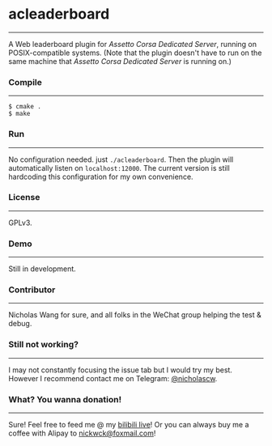 # acleaderboard
-----
A Web leaderboard plugin for *Assetto Corsa Dedicated Server*, running on POSIX-compatible systems. (Note that the plugin doesn't have to run on the same machine that *Assetto Corsa Dedicated Server* is running on.)

### Compile
---
```
$ cmake .
$ make
```
### Run
---
No configuration needed. just `./acleaderboard`. Then the plugin will automatically listen on `localhost:12000`. The current version is still hardcoding this configuration for my own convenience.

### License
---
GPLv3.

### Demo
---
Still in development.

### Contributor
---
Nicholas Wang for sure, and all folks in the WeChat group helping the test & debug.

### Still not working?
---
I may not constantly focusing the issue tab but I would try my best. However I recommend contact me on Telegram: [@nicholascw](https://t.me/nicholascw).

### What? You wanna donation!
---
Sure! Feel free to feed me @ my [bilibili live](https://live.bilibili.com/24384)!
Or you can always buy me a coffee with Alipay to nickwck@foxmail.com!
